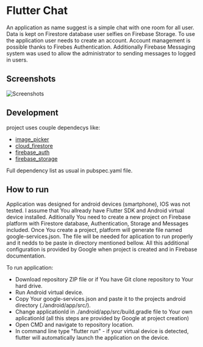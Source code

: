 # Flutter Chat

An application as name suggest is a simple chat with one room for all user. Data is kept on Firestore database user selfies on Firebase Storage. To use the application
user needs to create an account. Account management is possible thanks to Firebes Authentication. Additionally Firebase Messaging system was used to allow the administrator to sending messages to logged in users.

## Screenshots

![Screenshots](./screens/fc-screens.gif)

## Development

project uses couple dependecys like:
- [image_picker](https://pub.dev/packages/image_picker)
- [cloud_firestore](https://pub.dev/packages/cloud_firestore)
- [firebase_auth](https://pub.dev/packages/firebase_auth)
- [firebase_storage](https://pub.dev/packages/firebase_storage)

Full dependency list as usual in pubspec.yaml file.

## How to run

Application was designed for android devices (smartphone), IOS was not tested.
I assume that You allready have Flutter SDK and Android virtual device installed. Aditionally You need to create a new project on Firebase platform with Firestore database, Authentication, Storage and Messages included. Once You create a project, platform will generate file named google-services.json. The file will be needed for aplication to run properly and it nedds to be paste in directory mentioned bellow. All this additional configuration is provided by Google when project is created and in Firebase documentation.

To run application:

- Download repository ZIP file or if You have Git clone repository to Your hard drive.
- Run Android virtual device.
- Copy Your google-services.json and paste it to the projects android directory (./android/app/src/).
- Change applicationId in ./android/app/src/build.gradle file to Your own aplicationId (all this steps are provided by Google at project creation)
- Open CMD and navigate to repository location.
- In command line type "flutter run" - if your virtual device is detected, flutter will automatically launch the application on the device.
